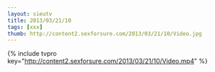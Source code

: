 ```yaml
--- 
layout: sieutv
title: 2013/03/21/10
tags: [xxx]
thumb: http://content2.sexforsure.com/2013/03/21/10/Video.jpg
---
```

{% include tvpro key="http://content2.sexforsure.com/2013/03/21/10/Video.mp4" %} 
